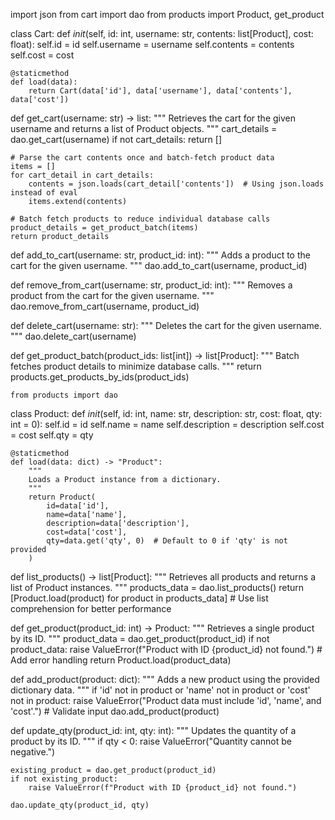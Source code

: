 import json
from cart import dao
from products import Product, get_product

class Cart:
    def _init_(self, id: int, username: str, contents: list[Product], cost: float):
        self.id = id
        self.username = username
        self.contents = contents
        self.cost = cost

    @staticmethod
    def load(data):
        return Cart(data['id'], data['username'], data['contents'], data['cost'])


def get_cart(username: str) -> list:
    """
    Retrieves the cart for the given username and returns a list of Product objects.
    """
    cart_details = dao.get_cart(username)
    if not cart_details:
        return []

    # Parse the cart contents once and batch-fetch product data
    items = []
    for cart_detail in cart_details:
        contents = json.loads(cart_detail['contents'])  # Using json.loads instead of eval
        items.extend(contents)

    # Batch fetch products to reduce individual database calls
    product_details = get_product_batch(items)
    return product_details


def add_to_cart(username: str, product_id: int):
    """
    Adds a product to the cart for the given username.
    """
    dao.add_to_cart(username, product_id)


def remove_from_cart(username: str, product_id: int):
    """
    Removes a product from the cart for the given username.
    """
    dao.remove_from_cart(username, product_id)


def delete_cart(username: str):
    """
    Deletes the cart for the given username.
    """
    dao.delete_cart(username)


def get_product_batch(product_ids: list[int]) -> list[Product]:
    """
    Batch fetches product details to minimize database calls.
    """
    return products.get_products_by_ids(product_ids)

    from products import dao


class Product:
    def _init_(self, id: int, name: str, description: str, cost: float, qty: int = 0):
        self.id = id
        self.name = name
        self.description = description
        self.cost = cost
        self.qty = qty

    @staticmethod
    def load(data: dict) -> "Product":
        """
        Loads a Product instance from a dictionary.
        """
        return Product(
            id=data['id'],
            name=data['name'],
            description=data['description'],
            cost=data['cost'],
            qty=data.get('qty', 0)  # Default to 0 if 'qty' is not provided
        )


def list_products() -> list[Product]:
    """
    Retrieves all products and returns a list of Product instances.
    """
    products_data = dao.list_products()
    return [Product.load(product) for product in products_data]  # Use list comprehension for better performance


def get_product(product_id: int) -> Product:
    """
    Retrieves a single product by its ID.
    """
    product_data = dao.get_product(product_id)
    if not product_data:
        raise ValueError(f"Product with ID {product_id} not found.")  # Add error handling
    return Product.load(product_data)


def add_product(product: dict):
    """
    Adds a new product using the provided dictionary data.
    """
    if 'id' not in product or 'name' not in product or 'cost' not in product:
        raise ValueError("Product data must include 'id', 'name', and 'cost'.")  # Validate input
    dao.add_product(product)


def update_qty(product_id: int, qty: int):
    """
    Updates the quantity of a product by its ID.
    """
    if qty < 0:
        raise ValueError("Quantity cannot be negative.")

    existing_product = dao.get_product(product_id)
    if not existing_product:
        raise ValueError(f"Product with ID {product_id} not found.")

    dao.update_qty(product_id, qty)









































































































































































